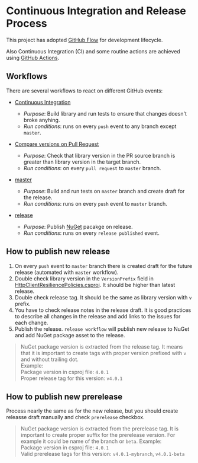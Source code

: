 # Continuous Integration and Release Process

This project has adopted [GitHub Flow](https://guides.github.com/introduction/flow/index.html) for development lifecycle.

Also Continuous Integration (CI) and some routine actions are achieved using [GitHub Actions](https://github.com/features/actions).

## Workflows

There are several workflows to react on different GitHub events:

- [Continuous Integration](./ci.yml)
  - _Purpose_: Build library and run tests to ensure that changes doesn't broke anyhing.
  - _Run conditions_: runs on every `push` event to any branch except `master`.

- [Compare versions on Pull Request](./pull-request.yml)
  - _Purpose_: Check that library version in the PR source branch is greater than library version in the target branch.
  - _Run conditions_: on every `pull request` to `master` branch.

- [master](./master.yml)
  - _Purpose_: Build and run tests on `master` branch and create draft for the release.
  - _Run conditions_: runs on every `push` event to `master` branch.

- [release](./release.yml)
  - _Purpose_: Publish [NuGet](https://www.nuget.org/) pacakge on release.
  - _Run conditions_: runs on every `release published` event.

## How to publish new release

1. On every `push` event to `master` branch there is created draft for the future release (automated with `master` workflow).
2. Double check library version in the `VersionPrefix` field in [HttpClientResiliencePolicies.csproj](/src/HttpClientResiliencePolicies/HttpClientResiliencePolicies.csproj). It should be higher than latest release.
3. Double check release tag. It should be the same as library version with `v` prefix.
4. You have to check release notes in the release draft. It is good practices to describe all changes in the release and add links to the issues for each change.
5. Publish the release. `release workflow` will publish new release to NuGet and add NuGet package asset to the release.

> NuGet package version is extracted from the release tag. It means that it is important to create tags with proper version prefixed with `v` and without trailing dot.  
Example:  
Package version in csproj file: `4.0.1`  
Proper release tag for this version: `v4.0.1`

## How to publish new prerelease

Process nearly the same as for the new release, but you should create releasse draft manually and check `prerelease` checkbox.

> NuGet package version is extracted from the prerelease tag. It is important to create proper suffix for the prerelease version. For example it could be name of the branch or `beta`.
Example:  
Package version in csproj file: `4.0.1`  
Valid prerelease tags for this version: `v4.0.1-mybranch`, `v4.0.1-beta`
